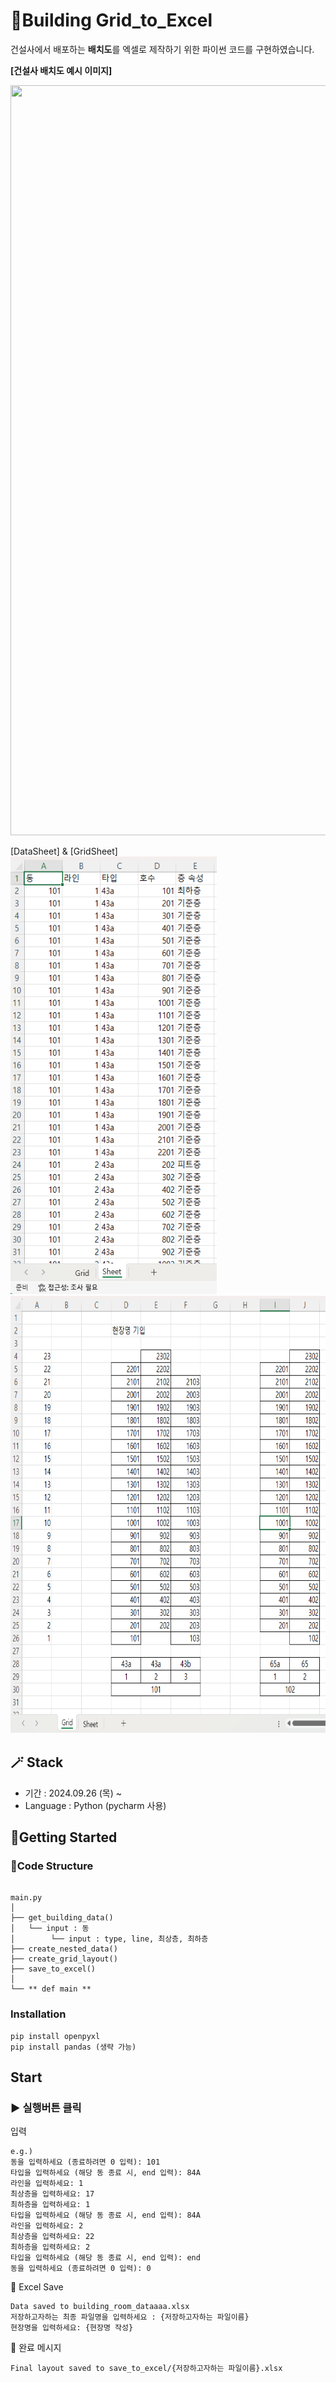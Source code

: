 # 📌Building Grid_to_Excel
건설사에서 배포하는 **배치도**를 엑셀로 제작하기 위한 파이썬 코드를 구현하였습니다.


**[건설사 배치도 예시 이미지]**
<p float="left">
    <img src="https://brand.hldni.com/cheongju/image/sub/danji/dong_img3.jpg" height="1200" width = "950">
    <p> [DataSheet] & [GridSheet]
    <br>
    <img src="img/data_sheet.png" height="700" width = "330" >
    <img src="img/grid_sheet.png" height="700" width = "620" >
</p>

## 🪄 Stack
- 기간 : 2024.09.26 (목) ~
- Language : Python (pycharm 사용)


## 📝Getting Started

### 📎Code Structure

```aiignore

main.py
│
├── get_building_data() 
│   └── input : 동 
│        └── input : type, line, 최상층, 최하층
├── create_nested_data()
├── create_grid_layout()
├── save_to_excel()
│   
└── ** def main **
```


### Installation
```
pip install openpyxl
pip install pandas (생략 가능)
```

## Start
### ▶️ 실행버튼 클릭

입력
```aiignore
e.g.)
동을 입력하세요 (종료하려면 0 입력): 101
타입을 입력하세요 (해당 동 종료 시, end 입력): 84A
라인을 입력하세요: 1
최상층을 입력하세요: 17
최하층을 입력하세요: 1
타입을 입력하세요 (해당 동 종료 시, end 입력): 84A
라인을 입력하세요: 2
최상층을 입력하세요: 22
최하층을 입력하세요: 2
타입을 입력하세요 (해당 동 종료 시, end 입력): end
동을 입력하세요 (종료하려면 0 입력): 0
```

💾 Excel Save 
```
Data saved to building_room_dataaaa.xlsx
저장하고자하는 최종 파일명을 입력하세요 : {저장하고자하는 파일이름}
현장명을 입력하세요: {현장명 작성}
```
📨 완료 메시지
```aiignore
Final layout saved to save_to_excel/{저장하고자하는 파일이름}.xlsx
```
